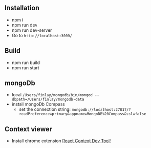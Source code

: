 ## Installation

- npm i 
- npm run dev
- npm run dev-server
- Go to `http://localhost:3000/`

## Build

- npm run build
- npm run start

## mongoDb

- local `/Users/finlay/mongodb/bin/mongod --dbpath=/Users/finlay/mongodb-data`
- install mongoDb Compass
  - set the connection string: `mongodb://localhost:27017/?readPreference=primary&appname=MongoDB%20Compass&ssl=false`
  
## Context viewer
- Install chrome extension [React Context Dev Tool!](https://chrome.google.com/webstore/detail/react-context-devtool/oddhnidmicpefilikhgeagedibnefkcf?hl=en) 
